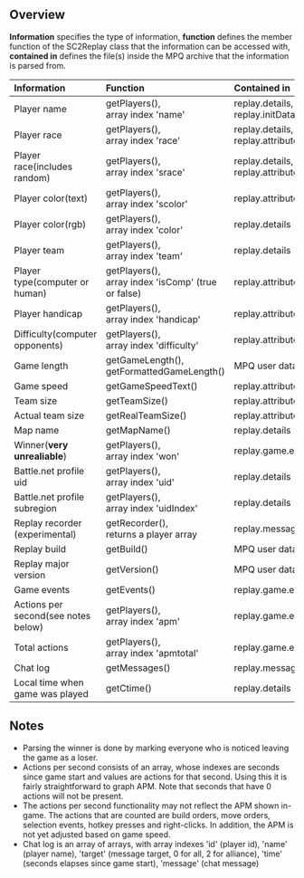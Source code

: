 ## Overview ##

**Information** specifies the type of information, **function** defines the member function of the SC2Replay class that the information can be accessed with, **contained in** defines the file(s) inside the MPQ archive that the information is parsed from.

| **Information** | **Function** | **Contained in** |
|:----------------|:-------------|:-----------------|
| Player name | getPlayers(),<br />array index 'name' | replay.details,<br />replay.initData |
| Player race | getPlayers(),<br />array index 'race' | replay.details,<br />replay.attributes.events |
| Player race(includes random) | getPlayers(),<br />array index 'srace' | replay.details,<br />replay.attributes.events |
| Player color(text) | getPlayers(),<br />array index 'scolor' | replay.attributes.events |
| Player color(rgb) | getPlayers(),<br />array index 'color' | replay.details |
| Player team | getPlayers(),<br />array index 'team' | replay.details |
| Player type(computer or human) | getPlayers(),<br />array index 'isComp' (true or false) | replay.attributes.events |
| Player handicap | getPlayers(),<br />array index 'handicap' | replay.attributes.events |
| Difficulty(computer opponents) | getPlayers(),<br />array index 'difficulty' | replay.attributes.events |
| Game length | getGameLength(),<br />getFormattedGameLength() | MPQ user data header |
| Game speed | getGameSpeedText() | replay.attributes.events |
| Team size | getTeamSize() | replay.attributes.events |
| Actual team size | getRealTeamSize() | replay.attributes.events |
| Map name | getMapName() | replay.details |
| Winner(**very unrealiable**) | getPlayers(),<br />array index 'won' | replay.game.events |
| Battle.net profile uid | getPlayers(),<br />array index 'uid' | replay.details |
| Battle.net profile subregion | getPlayers(),<br />array index 'uidIndex' | replay.details |
| Replay recorder (experimental) | getRecorder(),<br />returns a player array | replay.message.events |
| Replay build | getBuild() | MPQ user data header |
| Replay major version | getVersion() | MPQ user data header |
| Game events | getEvents() | replay.game.events |
| Actions per second(see notes below) | getPlayers(),<br />array index 'apm' | replay.game.events |
| Total actions | getPlayers(),<br />array index 'apmtotal' | replay.game.events |
| Chat log | getMessages() | replay.message.events |
| Local time when game was played | getCtime() | replay.details |



## Notes ##

  * Parsing the winner is done by marking everyone who is noticed leaving the game as a loser.
  * Actions per second consists of an array, whose indexes are seconds since game start and values are actions for that second. Using this it is fairly straightforward to graph APM. Note that seconds that have 0 actions will not be present.
  * The actions per second functionality may not reflect the APM shown in-game. The actions that are counted are build orders, move orders, selection events, hotkey presses and right-clicks. In addition, the APM is not yet adjusted based on game speed.
  * Chat log is an array of arrays, with array indexes 'id' (player id), 'name' (player name), 'target' (message target, 0 for all, 2 for alliance), 'time' (seconds elapses since game start), 'message' (chat message)
